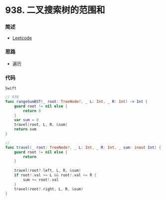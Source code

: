 # 938. 二叉搜索树的范围和

### 简述

- [Leetcode](https://leetcode-cn.com/problems/range-sum-of-bst/)

### 思路

- 遍历

### 代码

`Swift`

```swift
// 938
func rangeSumBST(_ root: TreeNode?, _ L: Int, _ R: Int) -> Int {
    guard root != nil else {
        return 0
    }
    var sum = 0
    travel(root, L, R, &sum)
    return sum
}

//
func travel(_ root: TreeNode?, _ L: Int, _ R: Int, _ sum: inout Int) {
    guard root != nil else {
        return
    }
    
    travel(root?.left, L, R, &sum)
    if root!.val >= L && root!.val <= R {
        sum += root!.val
    }
    travel(root?.right, L, R, &sum)
}

```